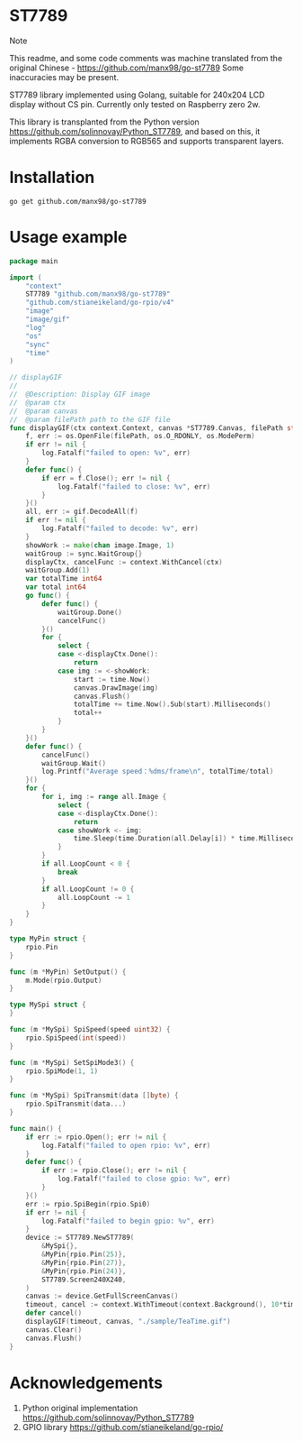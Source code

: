 # ST7789

> [!NOTE]
> This readme, and some code comments was machine translated from the original Chinese - https://github.com/manx98/go-st7789
> Some inaccuracies may be present.

ST7789 library implemented using Golang, suitable for 240x204 LCD display without CS pin. Currently only tested on Raspberry zero 2w.


This library is transplanted from the Python version https://github.com/solinnovay/Python_ST7789, and based on this, it implements RGBA conversion to RGB565 and supports transparent layers.

# Installation
```shell
go get github.com/manx98/go-st7789
```
# Usage example
```go
package main

import (
	"context"
	ST7789 "github.com/manx98/go-st7789"
	"github.com/stianeikeland/go-rpio/v4"
	"image"
	"image/gif"
	"log"
	"os"
	"sync"
	"time"
)

// displayGIF
//
//	@Description: Display GIF image
//	@param ctx
//	@param canvas 
//	@param filePath path to the GIF file
func displayGIF(ctx context.Context, canvas *ST7789.Canvas, filePath string) {
	f, err := os.OpenFile(filePath, os.O_RDONLY, os.ModePerm)
	if err != nil {
		log.Fatalf("failed to open: %v", err)
	}
	defer func() {
		if err = f.Close(); err != nil {
			log.Fatalf("failed to close: %v", err)
		}
	}()
	all, err := gif.DecodeAll(f)
	if err != nil {
		log.Fatalf("failed to decode: %v", err)
	}
	showWork := make(chan image.Image, 1)
	waitGroup := sync.WaitGroup{}
	displayCtx, cancelFunc := context.WithCancel(ctx)
	waitGroup.Add(1)
	var totalTime int64
	var total int64
	go func() {
		defer func() {
			waitGroup.Done()
			cancelFunc()
		}()
		for {
			select {
			case <-displayCtx.Done():
				return
			case img := <-showWork:
				start := time.Now()
				canvas.DrawImage(img)
				canvas.Flush()
				totalTime += time.Now().Sub(start).Milliseconds()
				total++
			}
		}
	}()
	defer func() {
		cancelFunc()
		waitGroup.Wait()
		log.Printf("Average speed：%dms/frame\n", totalTime/total)
	}()
	for {
		for i, img := range all.Image {
			select {
			case <-displayCtx.Done():
				return
			case showWork <- img:
				time.Sleep(time.Duration(all.Delay[i]) * time.Millisecond * 10)
			}
		}
		if all.LoopCount < 0 {
			break
		}
		if all.LoopCount != 0 {
			all.LoopCount -= 1
		}
	}
}

type MyPin struct {
	rpio.Pin
}

func (m *MyPin) SetOutput() {
	m.Mode(rpio.Output)
}

type MySpi struct {
}

func (m *MySpi) SpiSpeed(speed uint32) {
	rpio.SpiSpeed(int(speed))
}

func (m *MySpi) SetSpiMode3() {
	rpio.SpiMode(1, 1)
}

func (m *MySpi) SpiTransmit(data []byte) {
	rpio.SpiTransmit(data...)
}

func main() {
	if err := rpio.Open(); err != nil {
		log.Fatalf("failed to open rpio: %v", err)
	}
	defer func() {
		if err := rpio.Close(); err != nil {
			log.Fatalf("failed to close gpio: %v", err)
		}
	}()
	err := rpio.SpiBegin(rpio.Spi0)
	if err != nil {
		log.Fatalf("failed to begin gpio: %v", err)
	}
	device := ST7789.NewST7789(
		&MySpi{},
		&MyPin{rpio.Pin(25)},
		&MyPin{rpio.Pin(27)},
		&MyPin{rpio.Pin(24)},
		ST7789.Screen240X240,
	)
	canvas := device.GetFullScreenCanvas()
	timeout, cancel := context.WithTimeout(context.Background(), 10*time.Second)
	defer cancel()
	displayGIF(timeout, canvas, "./sample/TeaTime.gif")
	canvas.Clear()
	canvas.Flush()
}
```
# Acknowledgements
1. Python original implementation https://github.com/solinnovay/Python_ST7789
2. GPIO library https://github.com/stianeikeland/go-rpio/
